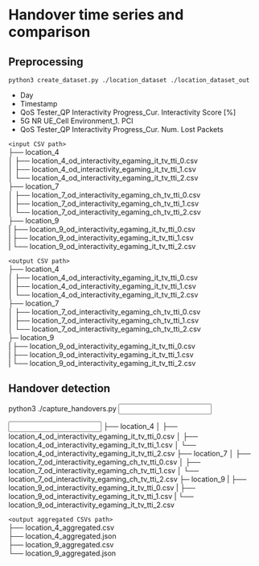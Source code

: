 # Handover time series and comparison 

## Preprocessing  

`python3 create_dataset.py ./location_dataset ./location_dataset_out`

- Day  
- Timestamp  
- QoS Tester_QP Interactivity Progress_Cur. Interactivity Score [%]  
- 5G NR UE_Cell Environment_1. PCI  
- QoS Tester_QP Interactivity Progress_Cur. Num. Lost Packets  

`<input CSV path>`  
├── location_4  
│   ├── location_4_od_interactivity_egaming_it_tv_tti_0.csv  
│   ├── location_4_od_interactivity_egaming_it_tv_tti_1.csv  
│   └── location_4_od_interactivity_egaming_it_tv_tti_2.csv  
├── location_7  
│   ├── location_7_od_interactivity_egaming_ch_tv_tti_0.csv  
│   ├── location_7_od_interactivity_egaming_ch_tv_tti_1.csv  
│   └── location_7_od_interactivity_egaming_ch_tv_tti_2.csv  
├── location_9  
|   ├── location_9_od_interactivity_egaming_it_tv_tti_0.csv  
|   ├── location_9_od_interactivity_egaming_it_tv_tti_1.csv  
|   └── location_9_od_interactivity_egaming_it_tv_tti_2.csv  

`<output CSV path>`  
├── location_4  
│   ├── location_4_od_interactivity_egaming_it_tv_tti_0.csv  
│   ├── location_4_od_interactivity_egaming_it_tv_tti_1.csv  
│   └── location_4_od_interactivity_egaming_it_tv_tti_2.csv  
├── location_7  
│   ├── location_7_od_interactivity_egaming_ch_tv_tti_0.csv  
│   ├── location_7_od_interactivity_egaming_ch_tv_tti_1.csv  
│   └── location_7_od_interactivity_egaming_ch_tv_tti_2.csv  
├─ location_9  
|   ├── location_9_od_interactivity_egaming_it_tv_tti_0.csv  
|   ├── location_9_od_interactivity_egaming_it_tv_tti_1.csv  
|   └── location_9_od_interactivity_egaming_it_tv_tti_2.csv  

## Handover detection

python3 ./capture_handovers.py <input processed CSV path> <output aggregated CSVs path>  

<input processed CSV path>  
├── location_4  
│   ├── location_4_od_interactivity_egaming_it_tv_tti_0.csv  
│   ├── location_4_od_interactivity_egaming_it_tv_tti_1.csv  
│   └── location_4_od_interactivity_egaming_it_tv_tti_2.csv  
├── location_7  
│   ├── location_7_od_interactivity_egaming_ch_tv_tti_0.csv  
│   ├── location_7_od_interactivity_egaming_ch_tv_tti_1.csv  
│   └── location_7_od_interactivity_egaming_ch_tv_tti_2.csv  
├─ location_9  
|   ├── location_9_od_interactivity_egaming_it_tv_tti_0.csv  
|   ├── location_9_od_interactivity_egaming_it_tv_tti_1.csv  
|   └── location_9_od_interactivity_egaming_it_tv_tti_2.csv  

`<output aggregated CSVs path>`  
├── location_4_aggregated.csv  
├── location_4_aggregated.json  
├── location_9_aggregated.csv  
└── location_9_aggregated.json  
